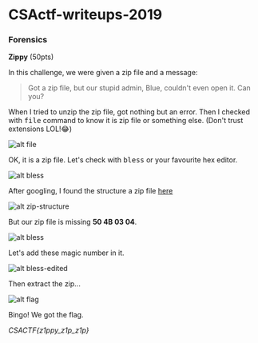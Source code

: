 # CSActf-writeups-2019

### Forensics

 **Zippy** (50pts)

  In this challenge, we were given a zip file and a message:
  > Got a zip file, but our stupid admin, Blue, couldn't even open it. Can you?
  
  When I tried to unzip the zip file, got nothing but an error. Then I checked with <tt>file</tt> command to know it is zip file or something else. (Don't trust extensions LOL!:joy:)
  
  ![alt file](https://github.com/Towtex/CSActf-writeups-2019/blob/master/zippy/file)
  
  OK, it is a zip file. Let's check with <tt>bless</tt> or your favourite hex editor.
  
  ![alt bless](https://github.com/Towtex/CSActf-writeups-2019/blob/master/zippy/bless.png)
  
  After googling, I found the structure a zip file [here](https://users.cs.jmu.edu/buchhofp/forensics/formats/pkzip.html "The structure of a PKzip file")
  
  ![alt zip-structure](https://github.com/Towtex/CSActf-writeups-2019/blob/master/zippy/zip-structure)
  
  But our zip file is missing **50 4B 03 04**.
  
  ![alt bless](https://github.com/Towtex/CSActf-writeups-2019/blob/master/zippy/bless)
  
  Let's add these magic number in it.
  
  ![alt bless-edited](https://github.com/Towtex/CSActf-writeups-2019/blob/master/zippy/bless-edited)
  
  Then extract the zip...
  
  ![alt flag](https://github.com/Towtex/CSActf-writeups-2019/blob/master/zippy/flag.png)
  
  Bingo! We got the flag.
  
  *CSACTF{z1ppy_z1p_z1p}*
